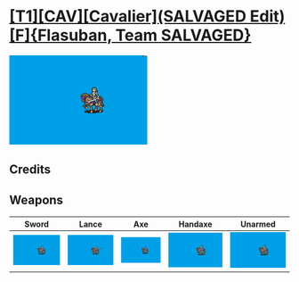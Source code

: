 # [\[T1\]\[CAV\]\[Cavalier\]\(SALVAGED Edit\)\[F\]{Flasuban, Team SALVAGED}](../%5BT1%5D%5BCAV%5D%5BCavalier%5D(SALVAGED%20Edit)%5BF%5D%7BFlasuban,%20Team%20SALVAGED%7D)

<img src="./1.%20Sword/Sword_000.png" alt="[T1][CAV][Cavalier](SALVAGED Edit)[F]{Flasuban, Team SALVAGED} standing" />

## Credits



## Weapons


|Sword |Lance |Axe |Handaxe |Unarmed |
|  :---: | :---: | :---: | :---: | :---: |
| <img alt="Sword animation" src="./1.%20Sword/Sword.gif" /> | <img alt="Lance animation" src="./2.%20Lance/Lance.gif" /> | <img alt="Axe animation" src="./3.%20Axe/Axe.gif" /> | <img alt="Handaxe animation" src="./4.%20Handaxe/Handaxe.gif" /> | <img alt="Unarmed animation" src="./8.%20Unarmed/Unarmed.gif" /> |

